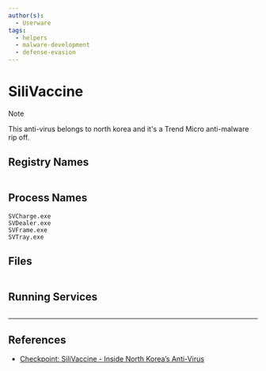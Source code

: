 ```yaml
---
author(s):
  - Userware
tags:
  - helpers
  - malware-development
  - defense-evasion
---
```

# SiliVaccine

> [!NOTE]
> This anti-virus belongs to north korea and it's a Trend Micro anti-malware rip off.

## Registry Names

```

```

## Process Names

```
SVCharge.exe
SVDealer.exe
SVFrame.exe
SVTray.exe
```

## Files

```

```

## Running Services

```

```

---
## References

- [Checkpoint: SiliVaccine - Inside North Korea’s Anti-Virus](https://research.checkpoint.com/2018/silivaccine-a-look-inside-north-koreas-anti-virus/)